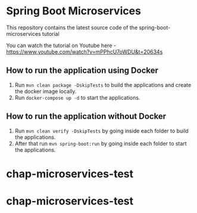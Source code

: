 # Spring Boot Microservices
This repository contains the latest source code of the spring-boot-microservices tutorial

You can watch the tutorial on Youtube here - https://www.youtube.com/watch?v=mPPhcU7oWDU&t=20634s

## How to run the application using Docker

1. Run `mvn clean package -DskipTests` to build the applications and create the docker image locally.
2. Run `docker-compose up -d` to start the applications.

## How to run the application without Docker

1. Run `mvn clean verify -DskipTests` by going inside each folder to build the applications.
2. After that run `mvn spring-boot:run` by going inside each folder to start the applications.

# chap-microservices-test
# chap-microservices-test
